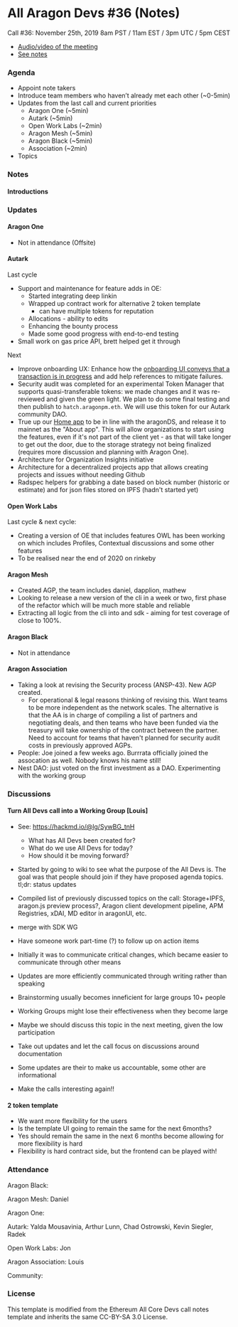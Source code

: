 
# All Aragon Devs #36 (Notes)
Call #36: November 25th, 2019 8am PST / 11am EST / 3pm UTC / 5pm CEST

- [Audio/video of the meeting](https://youtu.be/zhRq51QjhuI)
- [See notes](#notes)

### Agenda
* Appoint note takers
* Introduce team members who haven’t already met each other (~0-5min)
* Updates from the last call and current priorities
    * Aragon One (~5min)
    * Autark (~5min)
    * Open Work Labs (~2min)
    * Aragon Mesh (~5min)
    * Aragon Black (~5min)
    * Association (~2min)
* Topics


### Notes

#### Introductions


### Updates

#### Aragon One
- Not in attendance (Offsite)


#### Autark
Last cycle
- Support and maintenance for feature adds in OE:
    - Started integrating deep linkin
    - Wrapped up contract work for alternative 2 token template
        - can have multiple tokens for reputation
    - Allocations - ability to edits
    - Enhancing the bounty process
    - Made some good progress with end-to-end testing
- Small work on gas price API, brett helped get it through

Next
* Improve onboarding UX: Enhance how the [onboarding UI conveys that a transaction is in progress](https://github.com/AutarkLabs/aragon/issues/29) and add help references to mitigate failures.
* Security audit was completed for an experimental Token Manager that supports quasi-transferable tokens: we made changes and it was re-reviewed and given the green light. We plan to do some final testing and then publish to `hatch.aragonpm.eth`. We will use this token for our Autark community DAO.
* True up our [Home app](https://github.com/AutarkLabs/aragon-home/blob/master/docs/GETTING_STARTED.md) to be in line with the aragonDS, and release it to mainnet as the "About app". This will allow organizations to start using the features, even if it's not part of the client yet - as that will take longer to get out the door, due to the storage strategy not being finalized (requires more discussion and planning with Aragon One).
* Architecture for Organization Insights initiative
* Architecture for a decentralized projects app that allows creating projects and issues without needing Github
* Radspec helpers for grabbing a date based on block number (historic or estimate) and for json files stored on IPFS (hadn't started yet)


#### Open Work Labs
Last cycle & next cycle:
- Creating a version of OE that includes features OWL has been working on which includes Profiles, Contextual discussions and some other features
- To be realised near the end of 2020 on rinkeby

#### Aragon Mesh
- Created AGP, the team includes daniel, dapplion, mathew
- Looking to release a new version of the cli in a week or two, first phase of the refactor which will be much more stable and reliable
- Extracting all logic from the cli into and sdk - aiming for test coverage of close to 100%.

#### Aragon Black
- Not in attendance

#### Aragon Association
- Taking a look at revising the Security process (ANSP-43). New AGP created.
    - For operational & legal reasons thinking of revising this. Want teams to be more independent as the network scales. The alternative is that the AA is in charge of compiling a list of partners and negotiating deals, and then teams who have been funded via the treasury will take ownership of the contract between the partner. Need to account for teams that haven't planned for security audit costs in previously approved AGPs.
- People: Joe joined a few weeks ago. Burrrata officially joined the assocation as well. Nobody knows his name still!
- Nest DAO: just voted on the first investment as a DAO. Experimenting with the working group




### Discussions
#### Turn All Devs call into a Working Group [Louis]
- See: https://hackmd.io/@lg/SywBG_tnH
  - What has All Devs been created for?
  - What do we use All Devs for today?
  - How should it be moving forward?

- Started by going to wiki to see what the purpose of the All Devs is. The goal was that people should join if they have proposed agenda topics. tl;dr: status updates
- Compiled list of previously discussed topics on the call: Storage+IPFS, aragon.js preview process?, Aragon client development pipeline, APM Registries, xDAI, MD editor in aragonUI, etc.

- merge with SDK WG
- Have someone work part-time (?) to follow up on action items

- Initially it was to communicate critical changes, which became easier to communicate through other means
- Updates are more efficiently communicated through writing rather than speaking
- Brainstorming usually becomes inneficient for large groups 10+ people
- Working Groups might lose their effectiveness when they become large
- Maybe we should discuss this topic in the next meeting, given the low participation

- Take out updates and let the call focus on discussions around documentation

- Some updates are their to make us accountable, some other are informational
- Make the calls interesting again!!

#### 2 token template
- We want more flexibility for the users
- Is the template UI going to remain the same for the next 6months?
- Yes should remain the same in the next 6 months become allowing for more flexibility is hard
- Flexibility is hard contract side, but the frontend can be played with!


### Attendance

Aragon Black:

Aragon Mesh: Daniel

Aragon One:

Autark: Yalda Mousavinia, Arthur Lunn, Chad Ostrowski, Kevin Siegler, Radek

Open Work Labs: Jon

Aragon Association: Louis

Community:

### License
This template is modified from the Ethereum All Core Devs call notes template and inherits the same CC-BY-SA 3.0 License.
